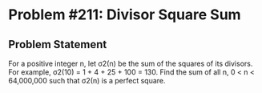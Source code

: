 # Problem #211: Divisor Square Sum 

## Problem Statement 

For a positive integer n, let σ2(n) be the sum of the squares of its divisors. For example,
σ2(10) = 1 + 4 + 25 + 100 = 130.
Find the sum of all n, 0 < n < 64,000,000 such that σ2(n) is a perfect square.
